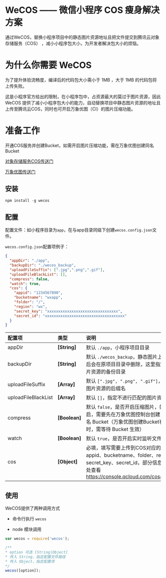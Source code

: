 # WeCOS —— 微信小程序 COS 瘦身解决方案

通过WeCOS，替换小程序项目中的静态图片资源地址且把文件提交到腾讯云对象存储服务（COS） ，减小小程序包大小，为开发者解决包大小的烦恼。

# 为什么你需要 WeCOS

  为了提升体验流畅度，编译后的代码包大小需小于 1MB ，大于 1MB 的代码包将上传失败。

这是小程序官方给出的限制，在小程序包中，占资源最大的莫过于图片资源，因此 WeCOS 提供了减小小程序包大小的能力，自动替换项目中静态图片资源的地址且上传至腾讯云COS，同时也可开启万象优图（CI）的图片压缩功能。

# 准备工作

开通COS服务并创建Bucket，如需开启图片压缩功能，需在万象优图创建同名Bucket

[对象存储服务COS传送门](https://console.qcloud.com/cos4/index)  

[万象优图传送门](https://console.qcloud.com/ci)

## 安装

```js
npm install -g wecos
```

## 配置

配置文件：如小程序目录为`app`，在与app目录同级下创建`wecos.config.json`文件。

`wecos.config.json`配置项例子：
```json
{
  "appDir": "./app",
  "backupDir": "./wecos_backup",
  "uploadFileSuffix": [".jpg",".png",".gif"],
  "uploadFileBlackList": [],
  "compress": false,
  "watch": true,
  "cos": {
    "appid": "1234567890",
    "bucketname": "wxapp",
    "folder": "/",
    "region": "wx",
    "secret_key": "xxxxxxxxxxxxxxxxxxxxxxxxxxxxxxxx",
    "secret_id": "xxxxxxxxxxxxxxxxxxxxxxxxxxxxxxxxxxxx"
  }
}
```

| 配置项 | 类型 | 说明 |
|:-- |:-- |:-- |
| appDir | **[String]** | 默认 `./app`，小程序项目目录 |
| backupDir | **[String]** | 默认 `./wecos_backup`，静态图片上传 COS 后会在原项目目录中删除，这里指定原图片资源的备份目录 |
| uploadFileSuffix | **[Array]** | 默认 `[".jpg", ".png", ".gif"]`，上传的图片资源的后缀名 |
| uploadFileBlackList | **[Array]** | 默认 `[]`，指定不进行匹配的图片资源目录 |
| compress | **[Boolean]** | 默认 `false`，是否开启压缩图片，如果开启，需要先在万象优图控制台创建 COS 同名 Bucket（万象优图创建Bucket有一定延时，需等待 Bucket 生效） |
| watch | **[Boolean]** | 默认 `true`，是否开启实时监听文件变化 |
| cos | **[Object]** | 必填，填写需要上传到COS对应的 appid、bucketname、folder、region、secret_key、secret_id，部分信息可在此处查看 https://console.qcloud.com/cos4/secret |


## 使用

WeCOS提供了两种调用方式

* 命令行执行 `wecos`

* node 模块调用
```js
var wecos = require('wecos');

/**
* option 可选 [String|Object]
* 传入 String，指定配置文件路径
* 传入 Object，指定配置项
*/
wecos([option]);
```